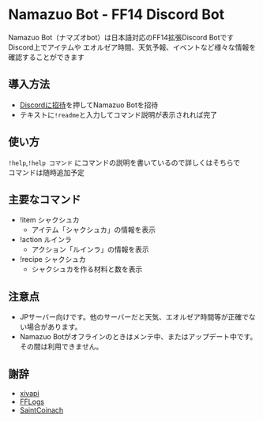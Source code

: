 # Namazuo Bot - FF14 Discord Bot
Namazuo Bot（ナマズオbot）は日本語対応のFF14拡張Discord Botです  
Discord上でアイテムや エオルゼア時間、天気予報、イベントなど様々な情報を確認することができます  

## 導入方法
- [Discordに招待](https://discordapp.com/api/oauth2/authorize?client_id=423156211534397461&permissions=8&scope=bot)を押してNamazuo Botを招待  
- テキストに`!readme`と入力してコマンド説明が表示されれば完了


## 使い方
`!help`,`!help コマンド` にコマンドの説明を書いているので詳しくはそちらで  
コマンドは随時追加予定

## 主要なコマンド
- !item シャクシュカ
  - アイテム「シャクシュカ」の情報を表示
- !action ルインラ
  - アクション「ルインラ」の情報を表示
- !recipe シャクシュカ
  - シャクシュカを作る材料と数を表示

## 注意点
- JPサーバー向けです。他のサーバーだと天気、エオルゼア時間等が正確でない場合があります。
- Namazuo Botがオフラインのときはメンテ中、またはアップデート中です。その間は利用できません。

## 謝辞
- [xivapi](https://xivapi.com/)
- [FFLogs](https://www.fflogs.com/)
- [SaintCoinach](https://github.com/Rogueadyn/SaintCoinach)

